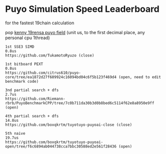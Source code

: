 # Puyo Simulation Speed Leaderboard
for the fastest 19chain calculation

pop [kenny 19rensa puyo field](https://puyonexus.com/wiki/Miscellaneous_Chains#Kenny_Formula)
(unit us, to the first decimal place, any personal cpu 1thread)

```
1st SSE3 SIMD
0.8us
https://github.com/TukamotoRyuzo (close)

1st bitboard PEXT
0.8us
https://github.com/citrus610/puyo-core/tree/ea1872d27f609924c16094bd04c6f5b123f469d4 (open, need to edit benchmark code) 

3nd partial search + dfs
2.7us
https://github.com/Riemann-rbrb/PuyoBenchmarkCPP/tree/7c0b711da30b3d0b8bed6c5114f62e8a8950e9ff (open)

4th partial search + dfs
14.8us
https://github.com/boxqkrtm/tuyotuyo-puyoai-close (close)

5th naive
19.7us
https://github.com/boxqkrtm/tuyotuyo-puyoai-open/tree/f6c6894ab044738cca7bbc30588ed2e561f28436 (open)
```
